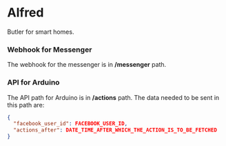 # Alfred
Butler for smart homes.

### Webhook for Messenger

The webhook for the messenger is in **/messenger** path.

### API for Arduino

The API path for Arduino is in **/actions** path. The data needed to be sent in this path are:

```json
{
  "facebook_user_id": FACEBOOK_USER_ID,
  "actions_after": DATE_TIME_AFTER_WHICH_THE_ACTION_IS_TO_BE_FETCHED
}
```